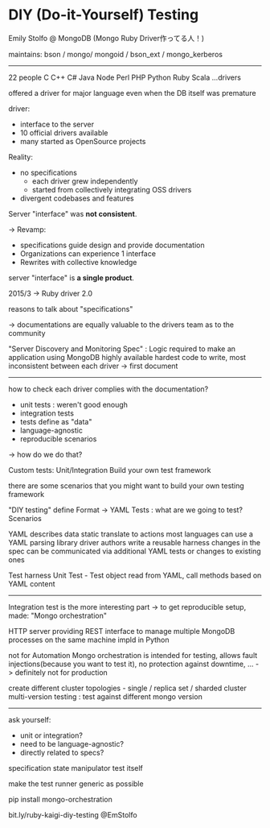# DIY (Do-it-Yourself) Testing

Emily Stolfo @ MongoDB (Mongo Ruby Driver作ってる人！)

maintains:
bson / mongo/ mongoid / bson_ext / mongo_kerberos

----

22 people
C C++ C# Java Node Perl PHP Python Ruby Scala ...drivers

offered a driver for major language even when the DB itself was premature

driver:
- interface to the server
- 10 official drivers available
- many started as OpenSource projects

Reality:
- no specifications
    - each driver grew independently
    - started from collectively integrating OSS drivers
- divergent codebases and features

Server "interface" was **not consistent**.

-> Revamp:

- specifications guide design and provide documentation
- Organizations can experience 1 interface
- Rewrites with collective knowledge

server "interface" is **a single product**.

2015/3 -> Ruby driver 2.0

reasons to talk about "specifications"

-> documentations are equally valuable to the drivers team as to the community

"Server Discovery and Monitoring Spec" : Logic required to make an application using MongoDB highly available
hardest code to write, most inconsistent between each driver -> first document

----

how to check each driver complies with the documentation?

- unit tests : weren't good enough
- integration tests
- tests define as "data"
- language-agnostic
- reproducible scenarios

-> how do we do that?

Custom tests: Unit/Integration
Build your own test framework

there are some scenarios that you might want to build your own testing framework

"DIY testing" define
Format -> YAML
Tests : what are we going to test?
Scenarios

YAML
describes data
static
translate to actions
most languages can use a YAML parsing library
driver authors write a reusable harness
changes in the spec can be communicated via additional YAML tests or changes to existing ones

Test harness
Unit Test - Test object
read from YAML, call methods based on YAML content

----

Integration test is the more interesting part
-> to get reproducible setup, made: "Mongo orchestration"

HTTP server providing REST interface to manage multiple MongoDB processes on the same machine
impld in Python

not for Automation
Mongo orchestration is intended for testing, allows fault injections(because you want to test it), no protection against downtime, ...
-> definitely not for production

create different cluster topologies - single / replica set / sharded cluster
multi-version testing : test against different mongo version

----

ask yourself:

- unit or integration?
- need to be language-agnostic?
- directly related to specs?

specification
state manipulator
test itself

make the test runner generic as possible

pip install mongo-orchestration

bit.ly/ruby-kaigi-diy-testing @EmStolfo